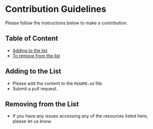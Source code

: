 # Contribution Guidelines

Please follow the instructions below to make a contribution.

## Table of Content

- [Adding to the list](#adding-to-the-list)
- [To remove from the list](#to-remove-from-the-list)

## Adding to the List

- Please add the content to the `README.md` file.
- Submit a pull request.

## Removing from the List

- If you have any issues accessing any of the resources listed here, please let us know.
